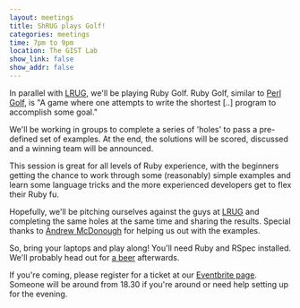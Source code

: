 ```yaml
---
layout: meetings
title: ShRUG plays Golf!
categories: meetings
time: 7pm to 9pm
location: The GIST Lab
show_link: false
show_addr: false
---
```


In parallel with [LRUG](http://lrug.org), we'll be
playing Ruby Golf. Ruby Golf, similar to [Perl Golf](http://c2.com/cgi/wiki?PerlGolf), is "A game where one attempts to write the shortest \[..\] program to accomplish some goal."

We'll be working in groups to complete a series of 'holes' to pass a
pre-defined set of examples. At the end, the solutions will be scored,
discussed and a winning team will be announced.

This session is great for all levels of Ruby experience, with the
beginners getting the chance to work through some (reasonably) simple
examples and learn some language tricks and the more experienced
developers get to flex their Ruby fu.

Hopefully, we'll be pitching ourselves against the guys at [LRUG](http://lrug.org) and completing the same holes at the same time and sharing the results.
Special thanks to [Andrew McDonough](http://www.andrewmcdonough.com/) for helping us out with the examples.

So, bring your laptops and play along! You'll need Ruby and RSpec installed. We'll probably head out for [a beer](http://www.sheffieldtap.com/) afterwards.

If you're coming, please register for a ticket at our [Eventbrite
page](http://bit.ly/shrug18). Someone will be around from 18.30 if
you're around or need help setting up for the evening.

